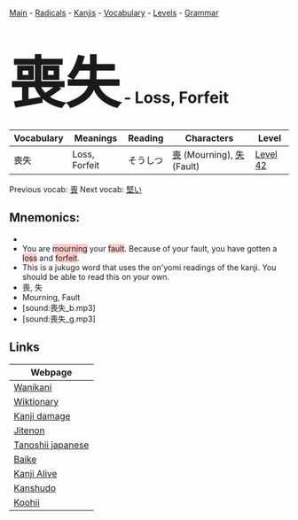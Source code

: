 <style> bigfont {font-size: 100px}</style>
[Main](../README.md) -
[Radicals](../radicals.md) -
[Kanjis](../kanjis.md) -
[Vocabulary](../vocabulary.md) -
[Levels](../levels.md) -
[Grammar](../grammar.md)
# <bigfont> 喪失</bigfont> - Loss, Forfeit 

| Vocabulary | Meanings | Reading | Characters | Level |
| --- | --- | --- | --- | --- |
| 喪失 | Loss, Forfeit | そうしつ |  [喪](../kanjis/喪.md) (Mourning), [失](../kanjis/失.md) (Fault) | [Level 42](../levels/wk_level42.md) |

Previous vocab: [喪](喪.md) Next vocab: [堅い](堅い.md) 

## Mnemonics:

* 
* You are <span style="background-color:#ffcccb"> mourning</span> your <span style="background-color:#ffcccb"> fault</span>. Because of your fault, you have gotten a <span style="background-color:#ffcccb"> loss</span> and <span style="background-color:#ffcccb"> forfeit</span>.
* This is a jukugo word that uses the on'yomi readings of the kanji. You should be able to read this on your own.
* 喪, 失
* Mourning, Fault
* [sound:喪失_b.mp3]
* [sound:喪失_g.mp3]


## Links 

| Webpage |
| --- |
| [Wanikani          ](https://www.wanikani.com/kanji/喪失) |
| [Wiktionary        ](https://en.wiktionary.org/wiki/喪失) |
| [Kanji damage      ](http://www.kanjidamage.com/kanji/search?utf8=✓&q=喪失) |
| [Jitenon           ](https://jitenon.com/kanji/喪失) |
| [Tanoshii japanese ](https://www.tanoshiijapanese.com/dictionary/kanji.cfm?k=喪失) |
| [Baike             ](https://baike.baidu.com/item/喪失) |
| [Kanji Alive       ](https://app.kanjialive.com/喪失) |
| [Kanshudo          ](https://www.kanshudo.com/searchmn?q=喪失) |
| [Koohii            ](https://kanji.koohii.com/study/kanji/喪失) |
